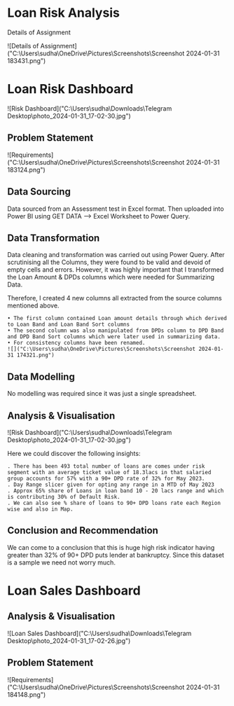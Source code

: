 
# Loan Risk Analysis

Details of Assignment

![Details of Assignment]("C:\Users\sudha\OneDrive\Pictures\Screenshots\Screenshot 2024-01-31 183431.png")

# Loan Risk Dashboard

![Risk Dashboard]("C:\Users\sudha\Downloads\Telegram Desktop\photo_2024-01-31_17-02-30.jpg")


## Problem Statement

![Requirements]("C:\Users\sudha\OneDrive\Pictures\Screenshots\Screenshot 2024-01-31 183124.png")


## Data Sourcing

Data sourced from an Assessment test in Excel format. Then uploaded into Power BI using GET DATA --> Excel Worksheet to Power Query.

## Data Transformation

Data cleaning and transformation was carried out using Power Query. After scrutinising all the Columns, they were found to be valid and devoid of empty cells and errors. However, it was highly important that I transformed the Loan Amount & DPDs columns which were needed for Summarizing Data.

Therefore, I created 4 new columns all extracted from the source columns mentioned above.

	• The first column contained Loan amount details through which derived to Loan Band and Loan Band Sort columns 
	• The second column was also manipulated from DPDs column to DPD Band and DPD Band Sort columns which were later used in summarizing data.
	• For consistency columns have been renamed.
    ![]("C:\Users\sudha\OneDrive\Pictures\Screenshots\Screenshot 2024-01-31 174321.png")


## Data Modelling

No modelling was required since it was just a single spreadsheet.


## Analysis & Visualisation

![Risk Dashboard]("C:\Users\sudha\Downloads\Telegram Desktop\photo_2024-01-31_17-02-30.jpg")

Here we could discover the following insights:

	. There has been 493 total number of loans are comes under risk segment with an average ticket value of 18.3lacs in that salaried group accounts for 57% with a 90+ DPD rate of 32% for May 2023.
	. Day Range slicer given for opting any range in a MTD of May 2023
	. Approx 65% share of Loans in loan band 10 - 20 lacs range and which is contributing 30% of Default Risk.
	. We can also see % share of loans to 90+ DPD loans rate each Region wise and also in Map. 
	

## Conclusion and Recommendation

We can come to a conclusion that this is huge high risk indicator having greater than 32% of 90+ DPD puts lender at bankruptcy. Since this dataset is a sample we need not worry much.


# Loan Sales Dashboard

## Analysis & Visualisation

![Loan Sales Dashboard]("C:\Users\sudha\Downloads\Telegram Desktop\photo_2024-01-31_17-02-26.jpg")

## Problem Statement

![Requirements]("C:\Users\sudha\OneDrive\Pictures\Screenshots\Screenshot 2024-01-31 184148.png")


